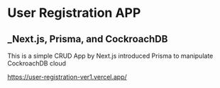 # User Registration APP
## _Next.js, Prisma, and CockroachDB

This is a simple CRUD App by Next.js introduced Prisma to manipulate CockroachDB cloud

https://user-registration-ver1.vercel.app/